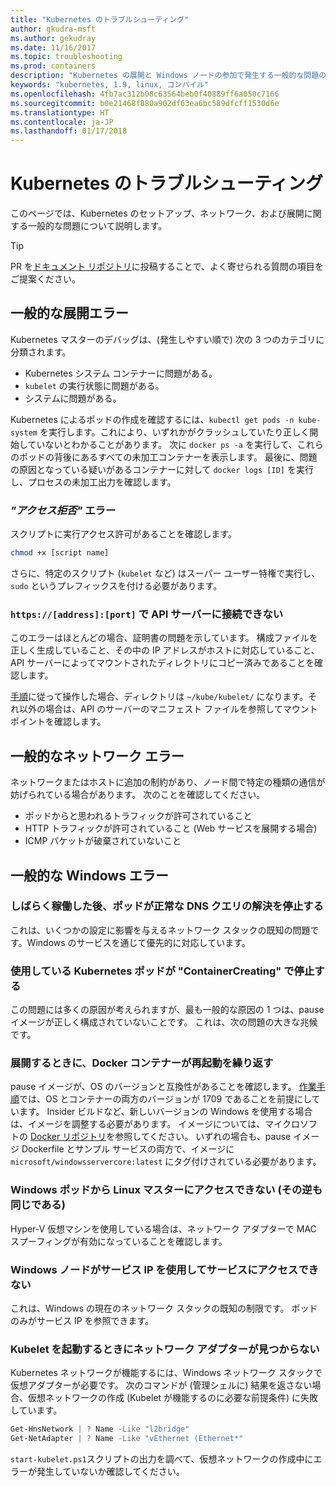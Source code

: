 ```yaml
---
title: "Kubernetes のトラブルシューティング"
author: gkudra-msft
ms.author: gekudray
ms.date: 11/16/2017
ms.topic: troubleshooting
ms.prod: containers
description: "Kubernetes の展開と Windows ノードの参加で発生する一般的な問題の解決方法。"
keywords: "kubernetes, 1.9, linux, コンパイル"
ms.openlocfilehash: 4fb7ac312b08c63564beb0f40889ff6a050c7166
ms.sourcegitcommit: b0e21468f880a902df63ea6bc589dfcff1530d6e
ms.translationtype: HT
ms.contentlocale: ja-JP
ms.lasthandoff: 01/17/2018
---
```

# <a name="troubleshooting-kubernetes"></a>Kubernetes のトラブルシューティング #
このページでは、Kubernetes のセットアップ、ネットワーク、および展開に関する一般的な問題について説明します。

> [!tip]
> PR を[ドキュメント リポジトリ](https://github.com/MicrosoftDocs/Virtualization-Documentation/)に投稿することで、よく寄せられる質問の項目をご提案ください。


## <a name="common-deployment-errors"></a>一般的な展開エラー ##
Kubernetes マスターのデバッグは、(発生しやすい順で) 次の 3 つのカテゴリに分類されます。

  - Kubernetes システム コンテナーに問題がある。
  - `kubelet` の実行状態に問題がある。
  - システムに問題がある。


Kubernetes によるポッドの作成を確認するには、`kubectl get pods -n kube-system` を実行します。これにより、いずれかがクラッシュしていたり正しく開始していないとわかることがあります。   次に `docker ps -a` を実行して、これらのポッドの背後にあるすべての未加工コンテナーを表示します。 最後に、問題の原因となっている疑いがあるコンテナーに対して `docker logs [ID]` を実行し、プロセスの未加工出力を確認します。


### <a name="permission-denied-errors"></a>_"アクセス拒否"_ エラー ###
スクリプトに実行アクセス許可があることを確認します。

```bash
chmod +x [script name]
```

さらに、特定のスクリプト (`kubelet` など) はスーパー ユーザー特権で実行し、`sudo` というプレフィックスを付ける必要があります。


### <a name="cannot-connect-to-the-api-server-at-httpsaddressport"></a>`https://[address]:[port]` で API サーバーに接続できない ###
このエラーはほとんどの場合、証明書の問題を示しています。 構成ファイルを正しく生成していること、その中の IP アドレスがホストに対応していること、API サーバーによってマウントされたディレクトリにコピー済みであることを確認します。

[手順](./creating-a-linux-master)に従って操作した場合、ディレクトリは `~/kube/kubelet/` になります。それ以外の場合は、API のサーバーのマニフェスト ファイルを参照してマウント ポイントを確認します。


## <a name="common-networking-errors"></a>一般的なネットワーク エラー ##
ネットワークまたはホストに追加の制約があり、ノード間で特定の種類の通信が妨げられている場合があります。 次のことを確認してください。

  - ポッドからと思われるトラフィックが許可されていること
  - HTTP トラフィックが許可されていること (Web サービスを展開する場合)
  - ICMP パケットが破棄されていないこと


<!-- ### My Linux node cannot ping my Windows pods ### -->

## <a name="common-windows-errors"></a>一般的な Windows エラー ##

### <a name="pods-stop-resolving-dns-queries-successfully-after-some-time-alive"></a>しばらく稼働した後、ポッドが正常な DNS クエリの解決を停止する ###
これは、いくつかの設定に影響を与えるネットワーク スタックの既知の問題です。Windows のサービスを通じて優先的に対応しています。


### <a name="my-kubernetes-pods-are-stuck-at-containercreating"></a>使用している Kubernetes ポッドが "ContainerCreating" で停止する ###
この問題には多くの原因が考えられますが、最も一般的な原因の 1 つは、pause イメージが正しく構成されていないことです。 これは、次の問題の大きな兆候です。


### <a name="when-deploying-docker-containers-keep-restarting"></a>展開するときに、Docker コンテナーが再起動を繰り返す ###
pause イメージが、OS のバージョンと互換性があることを確認します。 [作業手順](./getting-started-kubernetes-windows.md)では、OS とコンテナーの両方のバージョンが 1709 であることを前提にしています。 Insider ビルドなど、新しいバージョンの Windows を使用する場合は、イメージを調整する必要があります。 イメージについては、マイクロソフトの [Docker リポジトリ](https://hub.docker.com/u/microsoft/)を参照してください。 いずれの場合も、pause イメージ Dockerfile とサンプル サービスの両方で、イメージに `microsoft/windowsservercore:latest` にタグ付けされている必要があります。


### <a name="my-windows-pods-cannot-access-the-linux-master-or-vice-versa"></a>Windows ポッドから Linux マスターにアクセスできない (その逆も同じである) ###
Hyper-V 仮想マシンを使用している場合は、ネットワーク アダプターで MAC スプーフィングが有効になっていることを確認します。


### <a name="my-windows-node-cannot-access-my-services-using-the-service-ip"></a>Windows ノードがサービス IP を使用してサービスにアクセスできない ###
これは、Windows の現在のネットワーク スタックの既知の制限です。 ポッドのみがサービス IP を参照できます。


### <a name="no-network-adapter-is-found-when-starting-kubelet"></a>Kubelet を起動するときにネットワーク アダプターが見つからない ###
Kubernetes ネットワークが機能するには、Windows ネットワーク スタックで仮想アダプターが必要です。 次のコマンドが (管理シェルに) 結果を返さない場合、仮想ネットワークの作成 (Kubelet が機能するのに必要な前提条件) に失敗しています。

```powershell
Get-HnsNetwork | ? Name -Like "l2bridge"
Get-NetAdapter | ? Name -Like "vEthernet (Ethernet*"
```

`start-kubelet.ps1`スクリプトの出力を調べて、仮想ネットワークの作成中にエラーが発生していないか確認してください。

